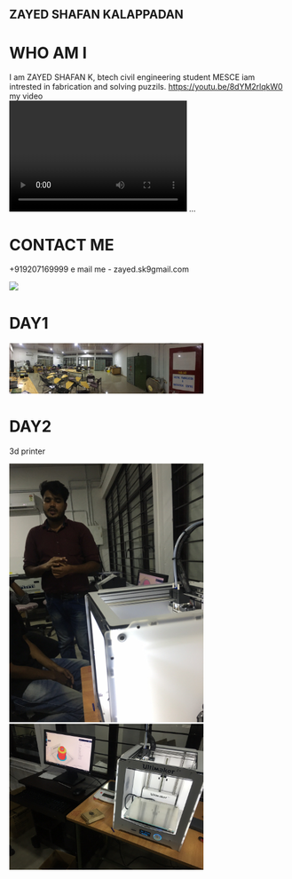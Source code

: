 
## ZAYED SHAFAN KALAPPADAN 
# WHO AM I 
I am ZAYED SHAFAN K, btech civil engineering student MESCE
iam intrested in fabrication and solving puzzils. https://youtu.be/8dYM2rlqkW0
my video  
 <video src="video.mp4" width="320" height="200" controls preload></video> ...


  
# CONTACT ME 
+919207169999
e mail me - zayed.sk9gmail.com



<img src=https://github.com/zayedshafank/zayedshafank.github.io/blob/master/IMG-20170804-WA0051%5B1%5D.jpg>



# DAY1
<img src="/IMG-20170804-WA0051[1].jpg" width="350"/>



# DAY2
3d printer


<img src="/image1 - Copy.JPG" width="350"/>




<img src="/image1 (2).JPG" width="350"/>


